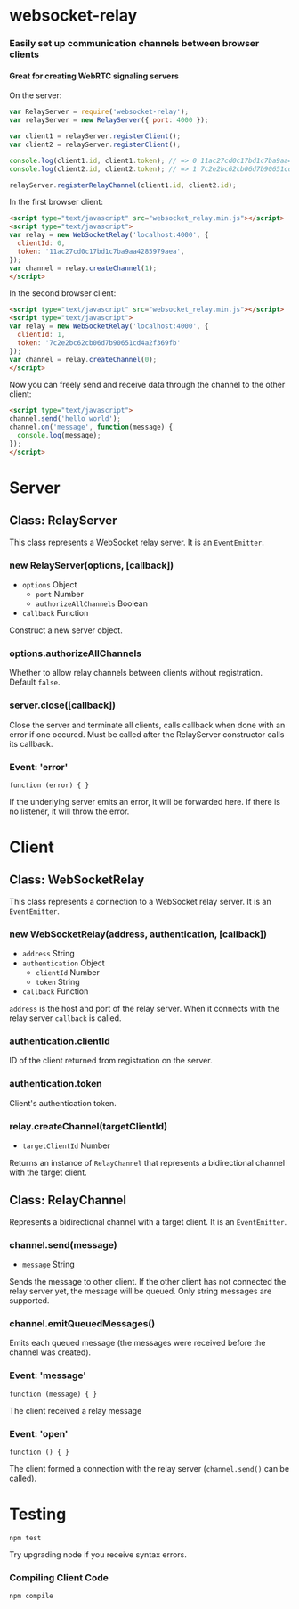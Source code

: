 # websocket-relay
### Easily set up communication channels between browser clients
#### Great for creating WebRTC signaling servers


On the server:
```javascript
var RelayServer = require('websocket-relay');
var relayServer = new RelayServer({ port: 4000 });

var client1 = relayServer.registerClient();
var client2 = relayServer.registerClient();

console.log(client1.id, client1.token); // => 0 11ac27cd0c17bd1c7ba9aa4285979aea
console.log(client2.id, client2.token); // => 1 7c2e2bc62cb06d7b90651cd4a2f369fb

relayServer.registerRelayChannel(client1.id, client2.id);
```

In the first browser client:
```html
<script type="text/javascript" src="websocket_relay.min.js"></script>
<script type="text/javascript">
var relay = new WebSocketRelay('localhost:4000', {
  clientId: 0,
  token: '11ac27cd0c17bd1c7ba9aa4285979aea',
});
var channel = relay.createChannel(1);
</script>
```
In the second browser client:
```html
<script type="text/javascript" src="websocket_relay.min.js"></script>
<script type="text/javascript">
var relay = new WebSocketRelay('localhost:4000', {
  clientId: 1,
  token: '7c2e2bc62cb06d7b90651cd4a2f369fb'
});
var channel = relay.createChannel(0);
</script>
```

Now you can freely send and receive data through the channel to the other client:
```html
<script type="text/javascript">
channel.send('hello world');
channel.on('message', function(message) {
  console.log(message);
});
</script>
```
# Server

## Class: RelayServer
This class represents a WebSocket relay server. It is an `EventEmitter`.

### new RelayServer(options, [callback])
* `options` Object
  * `port` Number
  * `authorizeAllChannels` Boolean
* `callback` Function

Construct a new server object.

### options.authorizeAllChannels
Whether to allow relay channels between clients without registration. Default `false`.

### server.close([callback])

Close the server and terminate all clients, calls callback when done with an error if one occured. Must be called after the RelayServer constructor calls its callback.

### Event: 'error'

`function (error) { }`

If the underlying server emits an error, it will be forwarded here. If there is no listener, it will throw the error.

# Client
## Class: WebSocketRelay
This class represents a connection to a WebSocket relay server. It is an `EventEmitter`.

### new WebSocketRelay(address, authentication, [callback])
* `address` String
* `authentication` Object
  * `clientId` Number
  * `token` String
* `callback` Function

`address` is the host and port of the relay server. When it connects with the relay server `callback` is called.

### authentication.clientId
ID of the client returned from registration on the server.

### authentication.token
Client's authentication token.

### relay.createChannel(targetClientId)
* `targetClientId` Number

Returns an instance of `RelayChannel` that represents a bidirectional channel with the target client.

## Class: RelayChannel
Represents a bidirectional channel with a target client. It is an `EventEmitter`.

### channel.send(message)
* `message` String

Sends the message to other client. If the other client has not connected the relay server yet, the message will be queued. Only string messages are supported.

### channel.emitQueuedMessages()
Emits each queued message (the messages were received before the channel was created).

### Event: 'message'

`function (message) { }`

The client received a relay message

### Event: 'open'

`function () { }`

The client formed a connection with the relay server (`channel.send()` can be called).

# Testing

`npm test`

Try upgrading node if you receive syntax errors.

### Compiling Client Code

`npm compile`
